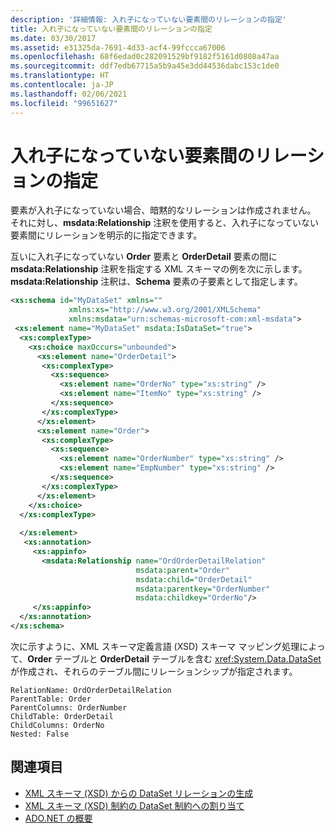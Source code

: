 ```yaml
---
description: '詳細情報: 入れ子になっていない要素間のリレーションの指定'
title: 入れ子になっていない要素間のリレーションの指定
ms.date: 03/30/2017
ms.assetid: e31325da-7691-4d33-acf4-99fccca67006
ms.openlocfilehash: 68f6edad0c282091529bf9182f5161d0808a47aa
ms.sourcegitcommit: ddf7edb67715a5b9a45e3dd44536dabc153c1de0
ms.translationtype: HT
ms.contentlocale: ja-JP
ms.lasthandoff: 02/06/2021
ms.locfileid: "99651627"
---
```

# <a name="specify-relations-between-elements-with-no-nesting"></a>入れ子になっていない要素間のリレーションの指定

要素が入れ子になっていない場合、暗黙的なリレーションは作成されません。 それに対し、**msdata:Relationship** 注釈を使用すると、入れ子になっていない要素間にリレーションを明示的に指定できます。  
  
 互いに入れ子になっていない **Order** 要素と **OrderDetail** 要素の間に **msdata:Relationship** 注釈を指定する XML スキーマの例を次に示します。 **msdata:Relationship** 注釈は、**Schema** 要素の子要素として指定します。  
  
```xml  
<xs:schema id="MyDataSet" xmlns=""
             xmlns:xs="http://www.w3.org/2001/XMLSchema"
             xmlns:msdata="urn:schemas-microsoft-com:xml-msdata">  
 <xs:element name="MyDataSet" msdata:IsDataSet="true">  
  <xs:complexType>  
    <xs:choice maxOccurs="unbounded">  
      <xs:element name="OrderDetail">  
       <xs:complexType>  
         <xs:sequence>  
           <xs:element name="OrderNo" type="xs:string" />  
           <xs:element name="ItemNo" type="xs:string" />  
         </xs:sequence>  
       </xs:complexType>  
      </xs:element>  
      <xs:element name="Order">  
       <xs:complexType>  
         <xs:sequence>  
           <xs:element name="OrderNumber" type="xs:string" />  
           <xs:element name="EmpNumber" type="xs:string" />  
         </xs:sequence>  
       </xs:complexType>  
      </xs:element>  
    </xs:choice>  
  </xs:complexType>  
  
  </xs:element>  
   <xs:annotation>  
     <xs:appinfo>  
       <msdata:Relationship name="OrdOrderDetailRelation"  
                            msdata:parent="Order"
                            msdata:child="OrderDetail"
                            msdata:parentkey="OrderNumber"
                            msdata:childkey="OrderNo"/>  
     </xs:appinfo>  
  </xs:annotation>  
</xs:schema>  
```  
  
 次に示すように、XML スキーマ定義言語 (XSD) スキーマ マッピング処理によって、**Order** テーブルと **OrderDetail** テーブルを含む <xref:System.Data.DataSet> が作成され、それらのテーブル間にリレーションシップが指定されます。  
  
```text  
RelationName: OrdOrderDetailRelation  
ParentTable: Order  
ParentColumns: OrderNumber
ChildTable: OrderDetail  
ChildColumns: OrderNo
Nested: False  
```  
  
## <a name="see-also"></a>関連項目

- [XML スキーマ (XSD) からの DataSet リレーションの生成](generating-dataset-relations-from-xml-schema-xsd.md)
- [XML スキーマ (XSD) 制約の DataSet 制約への割り当て](mapping-xml-schema-xsd-constraints-to-dataset-constraints.md)
- [ADO.NET の概要](../ado-net-overview.md)
